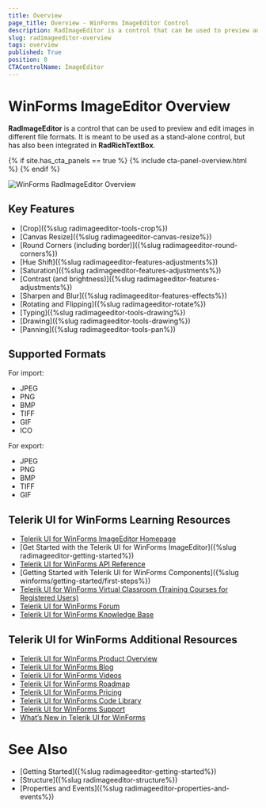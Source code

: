 ```yaml
---
title: Overview
page_title: Overview - WinForms ImageEditor Control
description: RadImageEditor is a control that can be used to preview and edit images in different file formats. It can be used as a stand-alone control, but has also been integrated in RadRichTextBox.
slug: radimageeditor-overview
tags: overview
published: True
position: 0
CTAControlName: ImageEditor
---
```


# WinForms ImageEditor Overview

__RadImageEditor__ is a control that can be used to preview and edit images in different file formats. It is meant to be used as a stand-alone control, but has also been integrated in __RadRichTextBox__.

{% if site.has_cta_panels == true %}
{% include cta-panel-overview.html %}
{% endif %}

![WinForms RadImageEditor Overview](images/image-editor-overview001.png)

## Key Features

* [Crop]({%slug radimageeditor-tools-crop%}) 
* [Canvas Resize]({%slug radimageeditor-canvas-resize%}) 
* [Round Corners (including border)]({%slug radimageeditor-round-corners%}) 
* [Hue Shift]({%slug radimageeditor-features-adjustments%}) 
* [Saturation]({%slug radimageeditor-features-adjustments%}) 
* [Contrast (and brightness)]({%slug radimageeditor-features-adjustments%})  
* [Sharpen and Blur]({%slug radimageeditor-features-effects%}) 
* [Rotating and Flipping]({%slug radimageeditor-rotate%}) 
* [Typing]({%slug radimageeditor-tools-drawing%}) 
* [Drawing]({%slug radimageeditor-tools-drawing%}) 
* [Panning]({%slug radimageeditor-tools-pan%}) 

## Supported Formats

For import: 

* JPEG 
* PNG 
* BMP
* TIFF
* GIF
* ICO


For export: 

* JPEG
* PNG
* BMP
* TIFF
* GIF



## Telerik UI for WinForms Learning Resources
* [Telerik UI for WinForms ImageEditor Homepage](https://www.telerik.com/products/winforms/image-editor.aspx)
* [Get Started with the Telerik UI for WinForms ImageEditor]({%slug radimageeditor-getting-started%})
* [Telerik UI for WinForms API Reference](https://docs.telerik.com/devtools/winforms/api/)
* [Getting Started with Telerik UI for WinForms Components]({%slug winforms/getting-started/first-steps%})
* [Telerik UI for WinForms Virtual Classroom (Training Courses for Registered Users)](https://learn.telerik.com/learn/course/external/view/elearning/17/TelerikUIforWinForms) 
* [Telerik UI for WinForms Forum](https://www.telerik.com/forums/winforms)
* [Telerik UI for WinForms Knowledge Base](https://docs.telerik.com/devtools/winforms/knowledge-base)


## Telerik UI for WinForms Additional Resources
* [Telerik UI for WinForms Product Overview](https://www.telerik.com/products/winforms.aspx)
* [Telerik UI for WinForms Blog](https://www.telerik.com/blogs/desktop-winforms)
* [Telerik UI for WinForms Videos](https://www.telerik.com/videos/product/winforms)
* [Telerik UI for WinForms Roadmap](https://www.telerik.com/support/whats-new/winforms/roadmap)
* [Telerik UI for WinForms Pricing](https://www.telerik.com/purchase/individual/winforms.aspx)
* [Telerik UI for WinForms Code Library](https://www.telerik.com/support/code-library/winforms)
* [Telerik UI for WinForms Support](https://www.telerik.com/support/winforms)
* [What’s New in Telerik UI for WinForms](https://www.telerik.com/support/whats-new/winforms)

# See Also

* [Getting Started]({%slug radimageeditor-getting-started%})
* [Structure]({%slug radimageeditor-structure%})
* [Properties and Events]({%slug radimageeditor-properties-and-events%})
